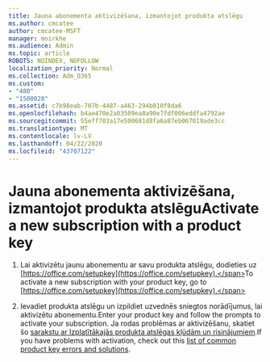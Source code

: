 ```yaml
---
title: Jauna abonementa aktivizēšana, izmantojot produkta atslēgu
ms.author: cmcatee
author: cmcatee-MSFT
manager: mnirkhe
ms.audience: Admin
ms.topic: article
ROBOTS: NOINDEX, NOFOLLOW
localization_priority: Normal
ms.collection: Adm_O365
ms.custom:
- "480"
- "1500028"
ms.assetid: c7b98eab-707b-4487-a463-294b010f0da6
ms.openlocfilehash: b4ae470e2a03509ea8a90e7fdf006eddfa4792ae
ms.sourcegitcommit: 55eff703a17e500681d8fa6a87eb067019ade3cc
ms.translationtype: MT
ms.contentlocale: lv-LV
ms.lasthandoff: 04/22/2020
ms.locfileid: "43707122"
---
```

# <a name="activate-a-new-subscription-with-a-product-key"></a><span data-ttu-id="b1abe-102">Jauna abonementa aktivizēšana, izmantojot produkta atslēgu</span><span class="sxs-lookup"><span data-stu-id="b1abe-102">Activate a new subscription with a product key</span></span>

1. <span data-ttu-id="b1abe-103">Lai aktivizētu jaunu abonementu ar savu produkta atslēgu, dodieties uz [https://office.com/setupkey](https://office.com/setupkey).</span><span class="sxs-lookup"><span data-stu-id="b1abe-103">To activate a new subscription with your product key, go to [https://office.com/setupkey](https://office.com/setupkey).</span></span>

2. <span data-ttu-id="b1abe-104">Ievadiet produkta atslēgu un izpildiet uzvednēs sniegtos norādījumus, lai aktivizētu abonementu.</span><span class="sxs-lookup"><span data-stu-id="b1abe-104">Enter your product key and follow the prompts to activate your subscription.</span></span> <span data-ttu-id="b1abe-105">Ja rodas problēmas ar aktivizēšanu, skatiet šo [sarakstu ar Izplatītākajās produkta atslēgas kļūdām un risinājumiem](https://docs.microsoft.com/office365/admin/misc/product-key-errors-and-solutions).</span><span class="sxs-lookup"><span data-stu-id="b1abe-105">If you have problems with activation, check out this [list of common product key errors and solutions](https://docs.microsoft.com/office365/admin/misc/product-key-errors-and-solutions).</span></span>